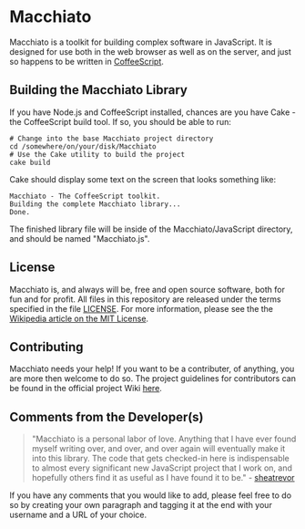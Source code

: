 # Macchiato #

Macchiato is a toolkit for building complex software in JavaScript. It is
designed for use both in the web browser as well as on the server, and just so
happens to be written in [CoffeeScript][homepage-coffeescript].

## Building the Macchiato Library ##

If you have Node.js and CoffeeScript installed, chances are you have Cake - the
CoffeeScript build tool. If so, you should be able to run:

	# Change into the base Macchiato project directory
	cd /somewhere/on/your/disk/Macchiato
	# Use the Cake utility to build the project
	cake build

Cake should display some text on the screen that looks something like:

	Macchiato - The CoffeeScript toolkit.
	Building the complete Macchiato library...
	Done.

The finished library file will be inside of the Macchiato/JavaScript directory,
and should be named "Macchiato.js".

## License ##

Macchiato is, and always will be, free and open source software, both for fun
and for profit. All files in this repository are released under the terms
specified in the file [LICENSE][repo-license]. For more information, please see
the the [Wikipedia article on the MIT License][wikipedia-mit-license].

## Contributing ##

Macchiato needs your help! If you want to be a contributer, of anything, you
are more then welcome to do so. The project guidelines for contributors can be
found in the official project Wiki [here][wiki-guidelines].

## Comments from the Developer(s) ##

> "Macchiato is a personal labor of love. Anything that I have ever found myself
> writing over, and over, and over again will eventually make it into this
> library. The code that gets checked-in here is indispensable to almost every
> significant new JavaScript project that I work on, and hopefully others find
> it as useful as I have found it to be." - [sheatrevor][github-sheatrevor]

If you have any comments that you would like to add, please feel free to do so
by creating your own paragraph and tagging it at the end with your username and
a URL of your choice.

[homepage-coffeescript]: http://jashkenas.github.com/coffee-script/ "CoffeeScript's Homepage"
[repo-license]: ./Macchiato/blob/master/LICENSE "View the file LICENSE in the Macchiato project repository"
[wikipedia-mit-license]: http://en.wikipedia.org/wiki/MIT_License "Wikipedia article for the MIT License"
[wiki-guidelines]: ./Macchiato/wiki/Guidelines-for-Contributors "Macchiato Wiki - Guidelines for Contributors"
[github-sheatrevor]: http://github.com/sheatrevor/ "Shea Trevor's profile on GitHub"
